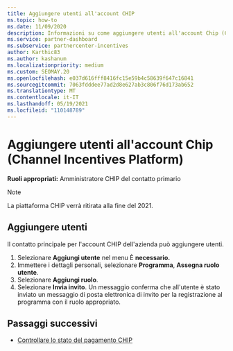 ```yaml
---
title: Aggiungere utenti all'account CHIP
ms.topic: how-to
ms.date: 11/09/2020
description: Informazioni su come aggiungere utenti all'account Chip (Channel Incentives Platform). Si noti che la piattaforma CHIP verrà ritirata alla fine del 2021.
ms.service: partner-dashboard
ms.subservice: partnercenter-incentives
author: Karthic83
ms.author: kashanum
ms.localizationpriority: medium
ms.custom: SEOMAY.20
ms.openlocfilehash: e037d616fff8416fc15e59b4c58639f647c16841
ms.sourcegitcommit: 7063fdddee77ad2d8e627ab3c806f76d173ab652
ms.translationtype: MT
ms.contentlocale: it-IT
ms.lasthandoff: 05/19/2021
ms.locfileid: "110148789"
---
```

# <a name="add-users-to-your-channel-incentives-platform-chip-account"></a>Aggiungere utenti all'account Chip (Channel Incentives Platform)

**Ruoli appropriati:** Amministratore CHIP del contatto primario
 
>[!NOTE]
>La piattaforma CHIP verrà ritirata alla fine del 2021.

## <a name="add-users"></a>Aggiungere utenti

Il contatto principale per l'account CHIP dell'azienda può aggiungere utenti.

1. Selezionare **Aggiungi utente** nel menu È **necessario.**
2. Immettere i dettagli personali, selezionare **Programma**, **Assegna ruolo utente**.
3. Selezionare **Aggiungi ruolo**.
4. Selezionare **Invia invito**.
Un messaggio conferma che all'utente è stato inviato un messaggio di posta elettronica di invito per la registrazione al programma con il ruolo appropriato.

## <a name="next-steps"></a>Passaggi successivi

- [Controllare lo stato del pagamento CHIP](chip-payment-status.md)